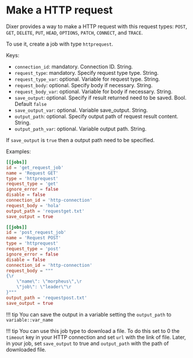 # Make a HTTP request

Dixer provides a way to make a HTTP request with this request types: `POST`, `GET`, `DELETE`, `PUT`, `HEAD`, `OPTIONS`, `PATCH`, `CONNECT`, and `TRACE`.

To use it, create a job with type `httprequest`.

Keys:

- `connection_id`: mandatory. Connection ID. String.
- `request_type`: mandatory. Specify request type type. String.
- `request_type_var`: optional. Variable for request type. String.
- `request_body`: optional. Specify body if necessary. String.
- `request_body_var`: optional. Variable for body if necessary. String.
- `save_output`: optional. Specify if result returned need to be saved. Bool. Default `false`
- `save_output_var`: optional. Variable save_output. String.
- `output_path`: optional. Specify output path of request result content. String.
- `output_path_var`: optional. Variable output path. String.

If `save_output` is `true` then a output path need to be specified.

Examples:

```toml
[[jobs]]
id = 'get_request_job'
name = 'Request GET'
type = 'httprequest'
request_type = 'get'
ignore_error = false
disable = false
connection_id = 'http-connection'
request_body = 'hola'
output_path = 'requestget.txt'
save_output = true
```

```toml
[[jobs]]
id = 'post_request_job'
name = 'Request POST'
type = 'httprequest'
request_type = 'post'
ignore_error = false
disable = false
connection_id = 'http-connection'
request_body = """
{\r
    \"name\": \"morpheus\",\r
    \"job\": \"leader\"\r
}"""
output_path = 'requestpost.txt'
save_output = true
```

!!! tip
    You can save the output in a variable setting the `output_path` to `variable::var_name`

!!! tip
    You can use this job type to download a file. To do this set to 0 the `timeout` key in your HTTP connection and set `url` with the link of file. Later, in your job, set `save_output` to true and `output_path` with the path of downloaded file.